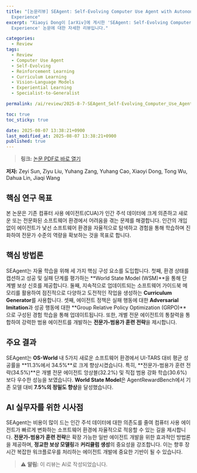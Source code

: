 ```yaml
---
title: "[논문리뷰] SEAgent: Self-Evolving Computer Use Agent with Autonomous Learning from
  Experience"
excerpt: "Xiaoyi Dong이 [arXiv]에 게시한 'SEAgent: Self-Evolving Computer Use Agent with Autonomous Learning from
  Experience' 논문에 대한 자세한 리뷰입니다."

categories:
  - Review
tags:
  - Review
  - Computer Use Agent
  - Self-Evolving
  - Reinforcement Learning
  - Curriculum Learning
  - Vision-Language Models
  - Experiential Learning
  - Specialist-to-Generalist

permalink: /ai/review/2025-8-7-SEAgent_Self-Evolving_Computer_Use_Agent_with_Autonomous_Learning_from_Experience/

toc: true
toc_sticky: true

date: 2025-08-07 13:38:21+0900
last_modified_at: 2025-08-07 13:38:21+0900
published: true
---
```

> **링크:** [논문 PDF로 바로 열기](https://arxiv.org/abs/2508.04700)

**저자:** Zeyi Sun, Ziyu Liu, Yuhang Zang, Yuhang Cao, Xiaoyi Dong, Tong Wu, Dahua Lin, Jiaqi Wang



## 핵심 연구 목표
본 논문은 기존 컴퓨터 사용 에이전트(CUA)가 인간 주석 데이터에 크게 의존하고 새로운 또는 전문화된 소프트웨어 환경에서 어려움을 겪는 문제를 해결합니다. 인간의 개입 없이 에이전트가 낯선 소프트웨어 환경을 자율적으로 탐색하고 경험을 통해 학습하며 진화하여 전문가 수준의 역량을 확보하는 것을 목표로 합니다.

## 핵심 방법론
SEAgent는 자율 학습을 위해 세 가지 핵심 구성 요소를 도입합니다. 첫째, 환경 상태를 캡션하고 성공 및 실패 단계를 평가하는 **World State Model (WSM)**을 통해 단계별 보상 신호를 제공합니다. 둘째, 지속적으로 업데이트되는 소프트웨어 가이드북 메모리를 활용하여 점진적으로 다양하고 도전적인 작업을 생성하는 **Curriculum Generator**를 사용합니다. 셋째, 에이전트 정책은 실패 행동에 대한 **Adversarial Imitation**과 성공 행동에 대한 **Group Relative Policy Optimization (GRPO)**으로 구성된 경험 학습을 통해 업데이트됩니다. 또한, 개별 전문 에이전트의 통찰력을 통합하여 강력한 범용 에이전트를 개발하는 **전문가-범용가 훈련 전략**을 제시합니다.

## 주요 결과
SEAgent는 **OS-World** 내 5가지 새로운 소프트웨어 환경에서 UI-TARS 대비 평균 성공률을 **11.3%에서 34.5%**로 크게 향상시켰습니다. 특히, **전문가-범용가 훈련 전략(34.5%)**은 개별 전문 에이전트 앙상블(32.2%) 및 직접 범용 강화 학습(30.6%)보다 우수한 성능을 보였습니다. **World State Model**은 AgentRewardBench에서 기존 모델 대비 **7.5%의 정밀도 향상**을 달성했습니다.

## AI 실무자를 위한 시사점
SEAgent는 비용이 많이 드는 인간 주석 데이터에 대한 의존도를 줄여 컴퓨터 사용 에이전트가 빠르게 변화하는 소프트웨어 환경에 자율적으로 적응할 수 있는 길을 제시합니다. **전문가-범용가 훈련 전략**은 확장 가능한 일반 에이전트 개발을 위한 효과적인 방법론을 제공하며, **정교한 보상 모델링**과 **커리큘럼 생성**의 중요성을 강조합니다. 이는 향후 장시간 복잡한 워크플로우를 처리하는 에이전트 개발에 중요한 기반이 될 수 있습니다.

> ⚠️ **알림:** 이 리뷰는 AI로 작성되었습니다.